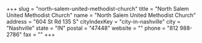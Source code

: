 +++
slug = "north-salem-united-methodist-church"
title = "North Salem United Methodist Church"
name = "North Salem United Methodist Church"
address = "604 St Rd 135 S"
cityIndexKey = "city-in-nashville"
city = "Nashville"
state = "IN"
postal = "47448"
website = ""
phone = "812 988-2786"
fax = ""
+++
